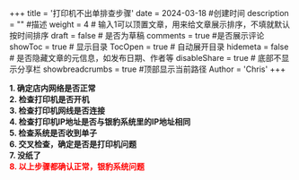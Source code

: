 +++
title = '打印机不出单排查步骤'
date = 2024-03-18 #创建时间
description = "" #描述
weight = 4 # 输入1可以顶置文章，用来给文章展示排序，不填就默认按时间排序
draft = false # 是否为草稿
comments = true #是否展示评论
showToc = true # 显示目录
TocOpen = true # 自动展开目录
hidemeta = false # 是否隐藏文章的元信息，如发布日期、作者等
disableShare = true # 底部不显示分享栏
showbreadcrumbs = true #顶部显示当前路径
Author = 'Chris'
+++

**1. 确定店内网络是否正常**<br>
**2. 检查打印机是否开机**<br>
**3. 检查打印机网线是否连接**<br>
**4. 检查打印机IP地址是否与银豹系统里的IP地址相同**<br>
**5. 检查系统是否收到单子**<br>
**6. 交叉检查，确定是否是打印机问题**<br>
**7. 没纸了**<br>
**<span style="color: red">8. 以上步骤都确认正常，银豹系统问题</span>**
